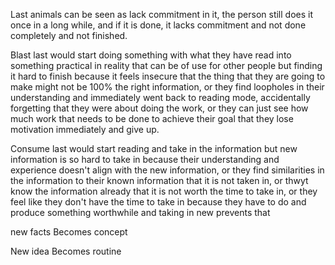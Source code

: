 Last animals can be seen as lack commitment in it, the person still does it once in a long while, and if it is done, it lacks commitment and not done completely and not finished.

Blast last would start doing something with what they have read into something practical in reality that can be of use for other people but finding it hard to finish because it feels insecure that the thing that they are going to make might not be 100% the right information, or they find loopholes in their understanding and immediately went back to reading mode, accidentally forgetting that they were about doing the work, or they can just see how much work that needs to be done to achieve their goal that they lose motivation immediately and give up. 

Consume last would start reading and take in the information but new information is so hard to take in because their understanding and experience doesn't align with the new information, or they find similarities in the information to their known information that it is not taken in, or thwyt know the information already that it is not worth the time to take in, or they feel like they don't have the time to take in because they have to do and produce something worthwhile and taking in new prevents that


new facts
Becomes concept

New idea
Becomes routine